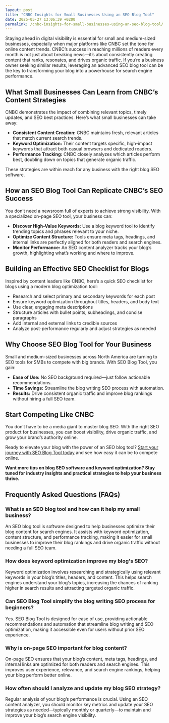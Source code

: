 ```yaml
---
layout: post
title: "CNBC Insights for Small Businesses Using an SEO Blog Tool"
date: 2025-05-27 13:06:39 +0200
permalink: /cnbc-insights-for-small-businesses-using-an-seo-blog-tool/
---
```

Staying ahead in digital visibility is essential for small and medium-sized businesses, especially when major platforms like CNBC set the tone for online content trends. CNBC’s success in reaching millions of readers every month is not just about breaking news—it’s about consistently creating content that ranks, resonates, and drives organic traffic. If you’re a business owner seeking similar results, leveraging an advanced SEO blog tool can be the key to transforming your blog into a powerhouse for search engine performance.

## What Small Businesses Can Learn from CNBC’s Content Strategies

CNBC demonstrates the impact of combining relevant topics, timely updates, and SEO best practices. Here’s what small businesses can take away:

- **Consistent Content Creation:** CNBC maintains fresh, relevant articles that match current search trends.
- **Keyword Optimization:** Their content targets specific, high-impact keywords that attract both casual browsers and dedicated readers.
- **Performance Tracking:** CNBC closely analyzes which articles perform best, doubling down on topics that generate organic traffic.

These strategies are within reach for any business with the right blog SEO software.

## How an SEO Blog Tool Can Replicate CNBC’s SEO Success

You don’t need a newsroom full of experts to achieve strong visibility. With a specialized on-page SEO tool, your business can:

- **Discover High-Value Keywords:** Use a blog keyword tool to identify trending topics and phrases relevant to your niche.
- **Optimize Content Structure:** Tools ensure meta tags, headings, and internal links are perfectly aligned for both readers and search engines.
- **Monitor Performance:** An SEO content analyzer tracks your blog’s growth, highlighting what’s working and where to improve.

## Building an Effective SEO Checklist for Blogs

Inspired by content leaders like CNBC, here’s a quick SEO checklist for blogs using a modern blog optimization tool:

- Research and select primary and secondary keywords for each post
- Ensure keyword optimization throughout titles, headers, and body text
- Use clear, engaging meta descriptions
- Structure articles with bullet points, subheadings, and concise paragraphs
- Add internal and external links to credible sources
- Analyze post-performance regularly and adjust strategies as needed

## Why Choose SEO Blog Tool for Your Business

Small and medium-sized businesses across North America are turning to SEO tools for SMBs to compete with big brands. With SEO Blog Tool, you gain:

- **Ease of Use:** No SEO background required—just follow actionable recommendations.
- **Time Savings:** Streamline the blog writing SEO process with automation.
- **Results:** Drive consistent organic traffic and improve blog rankings without hiring a full SEO team.

## Start Competing Like CNBC

You don’t have to be a media giant to master blog SEO. With the right SEO product for businesses, you can boost visibility, drive organic traffic, and grow your brand’s authority online.

Ready to elevate your blog with the power of an SEO blog tool? [Start your journey with SEO Blog Tool today](https://seoblogtool.com/) and see how easy it can be to compete online.

**Want more tips on blog SEO software and keyword optimization? Stay tuned for industry insights and practical strategies to help your business thrive.**

## Frequently Asked Questions (FAQs)

### What is an SEO blog tool and how can it help my small business?

An SEO blog tool is software designed to help businesses optimize their blog content for search engines. It assists with keyword optimization, content structure, and performance tracking, making it easier for small businesses to improve their blog rankings and drive organic traffic without needing a full SEO team.

### How does keyword optimization improve my blog's SEO?

Keyword optimization involves researching and strategically using relevant keywords in your blog’s titles, headers, and content. This helps search engines understand your blog’s topics, increasing the chances of ranking higher in search results and attracting targeted organic traffic.

### Can SEO Blog Tool simplify the blog writing SEO process for beginners?

Yes. SEO Blog Tool is designed for ease of use, providing actionable recommendations and automation that streamline blog writing and SEO optimization, making it accessible even for users without prior SEO experience.

### Why is on-page SEO important for blog content?

On-page SEO ensures that your blog’s content, meta tags, headings, and internal links are optimized for both readers and search engines. This improves user experience, relevance, and search engine rankings, helping your blog perform better online.

### How often should I analyze and update my blog SEO strategy?

Regular analysis of your blog’s performance is crucial. Using an SEO content analyzer, you should monitor key metrics and update your SEO strategies as needed—typically monthly or quarterly—to maintain and improve your blog’s search engine visibility.

<script type="application/ld+json">
{
  "@context": "https://schema.org",
  "@type": "BlogPosting",
  "headline": "CNBC Insights for Small Businesses Using an SEO Blog Tool",
  "description": "Discover how small businesses can leverage SEO blog tools to replicate CNBC's content strategies, improve blog rankings, and drive organic traffic with keyword optimization and on-page SEO.",
  "author": {
    "@type": "Person",
    "name": "SEO Blog Tool"
  },
  "publisher": {
    "@type": "Person",
    "name": "SEO Blog Tool"
  },
  "mainEntityOfPage": {
    "@type": "WebPage",
    "@id": "https://seoblogtool.com/blog/cnbc-insights-small-businesses-seo-blog-tool"
  },
  "datePublished": "2024-06-01",
  "dateModified": "2024-06-01",
  "keywords": "SEO blog tool, blog SEO software, keyword optimization, content SEO, on-page SEO tool, blog writing SEO, blog keyword tool, SEO tools for SMBs, SEO checklist for blogs, SEO content analyzer, blog optimization tool, SEO product for businesses, improve blog rankings",
  "inLanguage": "en-US",
  "regionServed": "North America"
}
</script>

<script type="application/ld+json">
{
  "@context": "https://schema.org",
  "@type": "FAQPage",
  "mainEntity": [
    {
      "@type": "Question",
      "name": "What is an SEO blog tool and how can it help my small business?",
      "acceptedAnswer": {
        "@type": "Answer",
        "text": "An SEO blog tool is software designed to help businesses optimize their blog content for search engines. It assists with keyword optimization, content structure, and performance tracking, making it easier for small businesses to improve their blog rankings and drive organic traffic without needing a full SEO team."
      }
    },
    {
      "@type": "Question",
      "name": "How does keyword optimization improve my blog's SEO?",
      "acceptedAnswer": {
        "@type": "Answer",
        "text": "Keyword optimization involves researching and strategically using relevant keywords in your blog’s titles, headers, and content. This helps search engines understand your blog’s topics, increasing the chances of ranking higher in search results and attracting targeted organic traffic."
      }
    },
    {
      "@type": "Question",
      "name": "Can SEO Blog Tool simplify the blog writing SEO process for beginners?",
      "acceptedAnswer": {
        "@type": "Answer",
        "text": "Yes. SEO Blog Tool is designed for ease of use, providing actionable recommendations and automation that streamline blog writing and SEO optimization, making it accessible even for users without prior SEO experience."
      }
    },
    {
      "@type": "Question",
      "name": "Why is on-page SEO important for blog content?",
      "acceptedAnswer": {
        "@type": "Answer",
        "text": "On-page SEO ensures that your blog’s content, meta tags, headings, and internal links are optimized for both readers and search engines. This improves user experience, relevance, and search engine rankings, helping your blog perform better online."
      }
    },
    {
      "@type": "Question",
      "name": "How often should I analyze and update my blog SEO strategy?",
      "acceptedAnswer": {
        "@type": "Answer",
        "text": "Regular analysis of your blog’s performance is crucial. Using an SEO content analyzer, you should monitor key metrics and update your SEO strategies as needed—typically monthly or quarterly—to maintain and improve your blog’s search engine visibility."
      }
    }
  ]
}
</script>